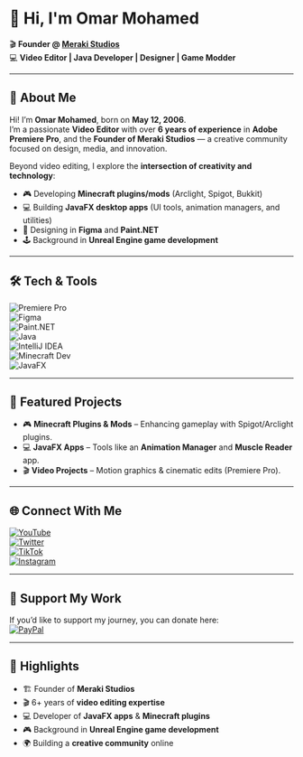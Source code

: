 # 👋 Hi, I'm Omar Mohamed  

🎬 **Founder @ [Meraki Studios](https://discord.gg/B92sqyGJbF)**  
💻 **Video Editor | Java Developer | Designer | Game Modder**  

---

## 🧑 About Me  

Hi! I’m **Omar Mohamed**, born on **May 12, 2006**.  
I’m a passionate **Video Editor** with over **6 years of experience** in **Adobe Premiere Pro**, and the **Founder of Meraki Studios** — a creative community focused on design, media, and innovation.  

Beyond video editing, I explore the **intersection of creativity and technology**:  
- 🎮 Developing **Minecraft plugins/mods** (Arclight, Spigot, Bukkit)  
- 💻 Building **JavaFX desktop apps** (UI tools, animation managers, and utilities)  
- 🎨 Designing in **Figma** and **Paint.NET**  
- 🕹️ Background in **Unreal Engine game development**  

---

## 🛠️ Tech & Tools  

![Premiere Pro](https://img.shields.io/badge/Adobe%20Premiere%20Pro-9999FF?style=for-the-badge&logo=adobepremierepro&logoColor=white)  
![Figma](https://img.shields.io/badge/Figma-F24E1E?style=for-the-badge&logo=figma&logoColor=white)  
![Paint.NET](https://img.shields.io/badge/Paint.NET-0082C9?style=for-the-badge&logo=paintdotnet&logoColor=white)  
![Java](https://img.shields.io/badge/Java-ED8B00?style=for-the-badge&logo=java&logoColor=white)  
![IntelliJ IDEA](https://img.shields.io/badge/IntelliJ%20IDEA-000000?style=for-the-badge&logo=intellijidea&logoColor=white)  
![Minecraft Dev](https://img.shields.io/badge/Minecraft%20Dev-62B47A?style=for-the-badge&logo=minecraft&logoColor=white)  
![JavaFX](https://img.shields.io/badge/JavaFX-5382A1?style=for-the-badge&logo=openjdk&logoColor=white)  

---

## 📂 Featured Projects  

- 🎮 **Minecraft Plugins & Mods** – Enhancing gameplay with Spigot/Arclight plugins.  
- 💻 **JavaFX Apps** – Tools like an **Animation Manager** and **Muscle Reader** app.  
- 🎬 **Video Projects** – Motion graphics & cinematic edits (Premiere Pro).  

---

## 🌐 Connect With Me  

[![YouTube](https://img.shields.io/badge/YouTube-FF0000?style=for-the-badge&logo=youtube&logoColor=white)](https://www.youtube.com/@omardotcontent)  
[![Twitter](https://img.shields.io/badge/Twitter-1DA1F2?style=for-the-badge&logo=twitter&logoColor=white)](https://x.com/omardotsocial)  
[![TikTok](https://img.shields.io/badge/TikTok-000000?style=for-the-badge&logo=tiktok&logoColor=white)](https://www.tiktok.com/@omardotsocial)  
[![Instagram](https://img.shields.io/badge/Instagram-E4405F?style=for-the-badge&logo=instagram&logoColor=white)](https://www.instagram.com/omardotsocial/)  

---

## 💖 Support My Work  

If you’d like to support my journey, you can donate here:  
[![PayPal](https://img.shields.io/badge/PayPal-00457C?style=for-the-badge&logo=paypal&logoColor=white)](https://www.paypal.com/paypalme/omaomar93)  

---

## 🚀 Highlights  

- 🏗️ Founder of **Meraki Studios**  
- 🎬 6+ years of **video editing expertise**  
- 💻 Developer of **JavaFX apps** & **Minecraft plugins**  
- 🎮 Background in **Unreal Engine game development**  
- 🌍 Building a **creative community** online  
